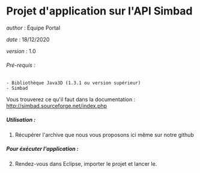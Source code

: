 # Projet d'application sur l'API Simbad

*author*  : Équipe Portal

*date*    : 18/12/2020

*version* : 1.0    


###### Pré-requis :
	- Bibliothèque Java3D (1.3.1 ou version supérieur)
	- Simbad
Vous trouverez ce qu'il faut dans la documentation : http://simbad.sourceforge.net/index.php


##### Utilisation :

1. Récupérer l'archive que nous vous proposons ici même sur notre github


##### Pour éxécuter l'application :  

2. Rendez-vous dans Eclipse, importer le projet et lancer le.
